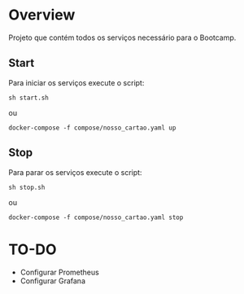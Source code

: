 # Overview

Projeto que contém todos os serviços necessário para o Bootcamp.

## Start

Para iniciar os serviços execute o script:

`sh start.sh`

ou

`docker-compose -f compose/nosso_cartao.yaml up`

## Stop

Para parar os serviços execute o script:

`sh stop.sh`

ou

`docker-compose -f compose/nosso_cartao.yaml stop`

# TO-DO

* Configurar Prometheus
* Configurar Grafana
